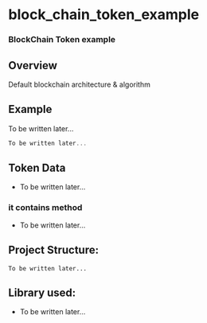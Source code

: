 # block_chain_token_example
### BlockChain Token example

## Overview
Default blockchain architecture & algorithm

## Example
To be written later...
```kotlin
To be written later...
```

## Token Data
- To be written later...

### it contains method
- To be written later...

## Project Structure:
```
To be written later...
```
## Library used:
- To be written later...
